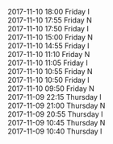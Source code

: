2017-11-10 18:00 Friday  I  
2017-11-10 17:55 Friday  N  
2017-11-10 17:50 Friday  I  
2017-11-10 15:00 Friday  N  
2017-11-10 14:55 Friday  I  
2017-11-10 11:10 Friday  N  
2017-11-10 11:05 Friday  I  
2017-11-10 10:55 Friday  N  
2017-11-10 10:50 Friday  I  
2017-11-10 09:50 Friday  N  
2017-11-09 22:15 Thursday  I  
2017-11-09 21:00 Thursday  N  
2017-11-09 20:55 Thursday  I  
2017-11-09 10:45 Thursday  N  
2017-11-09 10:40 Thursday  I  
